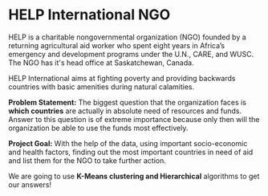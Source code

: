 # HELP International NGO
HELP is a charitable nongovernmental organization (NGO) founded by a returning agricultural aid worker who spent eight years in Africa’s emergency and development programs under the U.N., CARE, and WUSC. The NGO has it's head office at Saskatchewan, Canada.

HELP International aims at fighting poverty and providing backwards countries with basic amenities during natural calamities.

**Problem Statement:**
The biggest question that the organization faces is **which countries** are actually in absolute need of resources and funds. Answer to this question is of extreme importance because only then will the organization be able to use the funds most effectively.

**Project Goal:**
With the help of the data, using important socio-economic and health factors, finding out the most important countries in need of aid and list them for the NGO to take further action.

We are going to use **K-Means clustering and Hierarchical** algorithms to get our answers!
